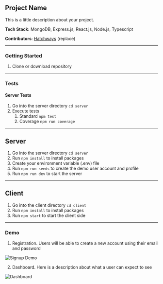 ## Project Name

This is a little description about your project.

**Tech Stack:** MongoDB, Express.js, React.js, Node.js, Typescript

**Contributors**: [Hatchways](https://github.com/hatchways) (replace)

---

### Getting Started

1. Clone or download repository

---

### Tests

#### Server Tests

1. Go into the server directory `cd server`
2. Execute tests
   1. Standard `npm test`
   2. Coverage `npm run coverage`

---

## Server

1. Go into the server directory `cd server`
2. Run `npm install` to install packages
3. Create your environment variable (.env) file
4. Run `npm run seeds` to create the demo user account and profile
5. Run `npm run dev` to start the server

---

## Client

1. Go into the client directory `cd client`
2. Run `npm install` to install packages
3. Run `npm start` to start the client side

---

### Demo

1. Registration. Users will be able to create a new account using their email and password

![Signup Demo](demo/images/signup.png)

2. Dashboard. Here is a description about what a user can expect to see

![Dashboard](demo/images/dashboard.png)
